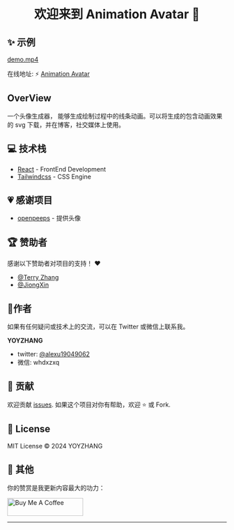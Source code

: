 <h1 align="center">欢迎来到 Animation Avatar 👋</h1>

## ✨ 示例
[demo.mp4](https://github.com/user-attachments/assets/1613b307-73ad-4cf2-961a-7d6fe81bc8c2)

在线地址: ⚡️ [Animation Avatar](https://animate-avatar.netlify.app/)

## OverView
一个头像生成器， 能够生成绘制过程中的线条动画。可以将生成的包含动画效果的 svg 下载，并在博客，社交媒体上使用。


## 💻 技术栈
- [React](https://react.dev/) - FrontEnd Development
- [Tailwindcss](https://tailwindcss.com/) - CSS Engine

## 💗 感谢项目
- [openpeeps](https://www.openpeeps.com/) - 提供头像


## 🏆 赞助者
感谢以下赞助者对项目的支持！ ❤️

- [@Terry Zhang](https://github.com/tzhangchi)
- [@JiongXin](https://github.com/tonyljx)

## 👤作者

如果有任何疑问或技术上的交流，可以在 Twitter 或微信上联系我。

**YOYZHANG**

- twitter: [@alexu19049062](https://twitter.com/alexuzhang19049062)
- 微信: whdxzxq

## 🤝 贡献
欢迎贡献 [issues](https://github.com/YOYZHANG/art-avatar/issues).
如果这个项目对你有帮助，欢迎 ⭐️ 或 Fork.


## 📝 License
MIT License © 2024 YOYZHANG

## 👀 其他
你的赞赏是我更新内容最大的功力：

<a href="https://www.buymeacoffee.com/zhangxiaoqian" target="_blank"><img src="https://cdn.buymeacoffee.com/buttons/default-orange.png" alt="Buy Me A Coffee" height="41" width="174"></a>


---


